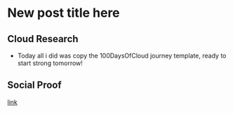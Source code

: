 <!-- This is a template you can use for quick progress days. It removes a lot of the steps we encourage you to share in the longer template 000-DAY-ARTICLE-LONG-TEMPLATE.MD-->

# New post title here

## Cloud Research

- Today all i did was copy the 100DaysOfCloud journey template, ready to start strong tomorrow!

## Social Proof



[link](link)